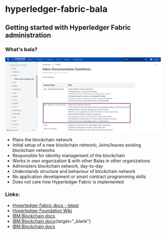 # hyperledger-fabric-bala
## Getting started with Hyperledger Fabric administration

### What's bala?

![fabric-bala image](fabric-bala.jpg)

- Plans the blockchain network
- Initial setup of a new blockchain network; Joins/leaves existing  blockchain networks
- Responsible for identity management of the blockchain
- Works in own organization & with other Balas in other organizations
- Administers blockchain network, day-to-day
- Understands structure and behaviour of blockchain network
- No application development or smart contract programming skills
- Does not care how Hyperledger Fabric is implemented

### Links:
- [Hyperledger Fabric docs - latest](https://hyperledger-fabric.readthedocs.io/en/latest/)
- [Hyperledger Foundation Wiki](https://wiki.hyperledger.org/)
- [IBM Blockchain docs](https://cloud.ibm.com/docs/blockchain)
- [IBM Blockchain docs](https://cloud.ibm.com/docs/blockchain){target="_blank"}
- <a href="https://cloud.ibm.com/docs/blockchain" target="_blank">IBM Blockchain docs</a>

